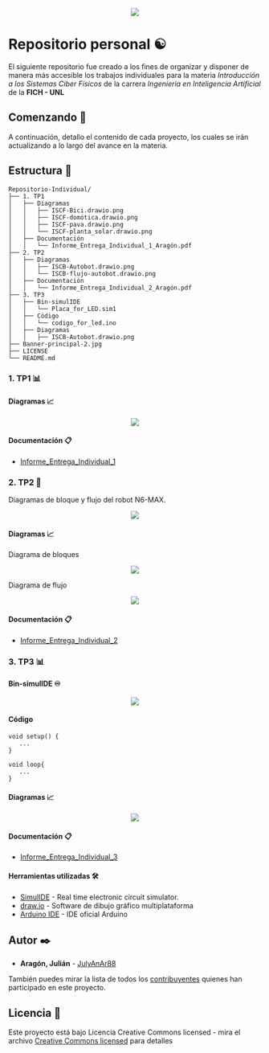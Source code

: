   <p align="center">
   <img src="/Banner-principal-2.jpg">
   </p>

# Repositorio personal ☯

El siguiente repositorio fue creado a los fines de organizar y disponer de manera más accesible los trabajos individuales para la materia _Introducción a los Sistemas Ciber Físicos_ de la carrera _Ingeniería en Inteligencia Artificial_ de la **FICH - UNL**

## Comenzando 🚀

A continuación, detallo el contenido de cada proyecto, los cuales se irán actualizando a lo largo del avance en la materia.

## Estructura 📂
```
Repositorio-Individual/
├── 1. TP1
│   ├── Diagramas
│   │   ├── ISCF-Bici.drawio.png
│   │   ├── ISCF-domótica.drawio.png
│   │   ├── ISCF-pava.drawio.png
│   │   └── ISCF-planta_solar.drawio.png
│   ├── Documentación
│   │   └── Informe_Entrega_Individual_1_Aragón.pdf
├── 2. TP2
│   ├── Diagramas
│   │   ├── ISCB-Autobot.drawio.png
│   │   └── ISCB-flujo-autobot.drawio.png
│   ├── Documentación
│   │   └── Informe_Entrega_Individual_2_Aragón.pdf
├── 3. TP3
│   ├── Bin-simulIDE
│   │   └── Placa_for_LED.sim1
│   ├── Código
│   │   └── codigo_for_led.ino
│   ├── Diagramas
│   │   ├── ISCB-Autobot.drawio.png
├── Banner-principal-2.jpg
├── LICENSE
└── README.md
```

### 1. TP1 📊

#### Diagramas 📈

   <p align="center">
   <img src="/TP1/Diagramas/ISCF-pava.drawio.png">
   </p>

#### Documentación 📋 

* [Informe_Entrega_Individual_1](/TP1/Documentación/Informe_Entrega_Individual_1_Aragón.pdf) 

### 2. TP2 🚙

Diagramas de bloque y flujo del robot N6-MAX.

   <p align="center">
   <img src="/TP2/n6max6_500x0.jpg">
   </p>

#### Diagramas 📈

Diagrama de bloques

<p align="center">
   <img src="/TP2/Diagramas/ISCB-Autobot.drawio.png">
   </p>

Diagrama de flujo

<p align="center">
   <img src="/TP2/Diagramas/ISCB-flujo-autobot.drawio.png">
   </p>

#### Documentación 📋 

* [Informe_Entrega_Individual_2](/TP2/Documentación/Informe_Entrega_Individual_2_Aragón.pdf)

### 3. TP3 📊

#### Bin-simulIDE ♾

<p align="center">
   <img src="/TP3/Bin-simulIDE/Placa_for_LED.png">
   </p>


#### Código <i class="fa-solid fa-code"></i>

```
void setup() {
   ...
}

void loop{
   ...
}

```

#### Diagramas 📈

<p align="center">
   <img src="/TP3/Diagramas/ISCF-for-LED.drawio.png">
   </p>

#### Documentación 📋 

* [Informe_Entrega_Individual_3](/TP1/Documentación/Informe_Entrega_Individual_3_Aragón.pdf) 

#### Herramientas utilizadas 🛠️

* [SimulIDE](https://www.simulide.com/p/home.html) -  Real time electronic circuit simulator.
* [draw.io](https://app.diagrams.net/) - Software de dibujo gráfico multiplataforma
* [Arduino IDE](https://www.arduino.cc/en/software) - IDE oficial Arduino

## Autor ✒️

* **Aragón, Julián** - [JulyAnAr88](https://github.com/JulyAnAr88)

También puedes mirar la lista de todos los [contribuyentes](https://github.com/JulyAnAr88/ISCF-grupo5/contributors) quienes han participado en este proyecto. 

## Licencia 📄

Este proyecto está bajo Licencia Creative Commons licensed - mira el archivo [Creative Commons licensed](/LICENSE) para detalles
